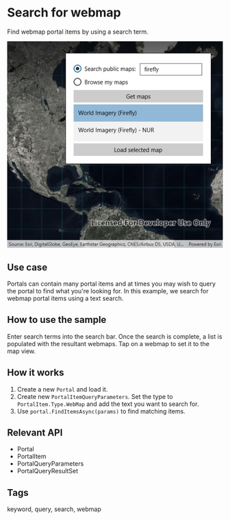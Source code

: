 # Search for webmap

Find webmap portal items by using a search term.

![screenshot](SearchPortalMaps.jpg)

## Use case

Portals can contain many portal items and at times you may wish to query the portal to find what you're looking for. In this example, we search for webmap portal items using a text search.

## How to use the sample

Enter search terms into the search bar. Once the search is complete, a list is populated with the resultant webmaps. Tap on a webmap to set it to the map view.

## How it works

1. Create a new `Portal` and load it.
2. Create new `PortalItemQueryParameters`. Set the type to `PortalItem.Type.WebMap` and add the text you want to search for.
3. Use `portal.FindItemsAsync(params)` to find matching items.

## Relevant API

* Portal
* PortalItem
* PortalQueryParameters
* PortalQueryResultSet

## Tags

keyword, query, search, webmap
